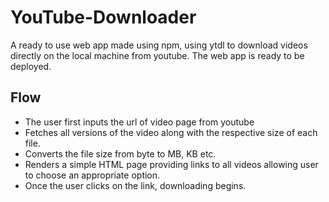 # YouTube-Downloader
A ready to use web app made using npm, using ytdl to download videos directly on the local machine from youtube. The web app is ready to be deployed.

## Flow
* The user first inputs the url of video page from youtube 
* Fetches all versions of the video along with the respective size of each file.
* Converts the file size from byte to MB, KB etc.
* Renders a simple HTML page providing links to all videos allowing user to choose an appropriate option.
* Once the user clicks on the link, downloading begins.
